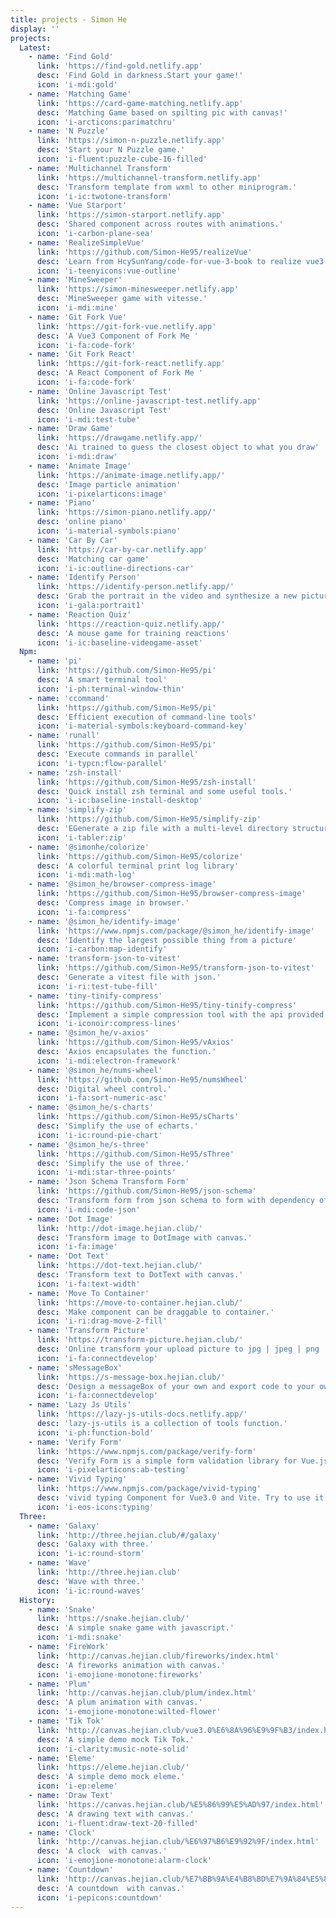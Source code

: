 ```yaml
---
title: projects - Simon He
display: ''
projects:
  Latest:
    - name: 'Find Gold'
      link: 'https://find-gold.netlify.app'
      desc: 'Find Gold in darkness.Start your game!'
      icon: 'i-mdi:gold'
    - name: 'Matching Game'
      link: 'https://card-game-matching.netlify.app'
      desc: 'Matching Game based on spilting pic with canvas!'
      icon: 'i-arcticons:parimatchru'
    - name: 'N Puzzle'
      link: 'https://simon-n-puzzle.netlify.app'
      desc: 'Start your N Puzzle game.'
      icon: 'i-fluent:puzzle-cube-16-filled'
    - name: 'Multichannel Transform'
      link: 'https://multichannel-transform.netlify.app'
      desc: 'Transform template from wxml to other miniprogram.'
      icon: 'i-ic:twotone-transform'
    - name: 'Vue Starport'
      link: 'https://simon-starport.netlify.app'
      desc: 'Shared component across routes with animations.'
      icon: 'i-carbon-plane-sea'
    - name: 'RealizeSimpleVue'
      link: 'https://github.com/Simon-He95/realizeVue'
      desc: 'Learn from HcySunYang/code-for-vue-3-book to realize vue3 compiler render reactivity.'
      icon: 'i-teenyicons:vue-outline'
    - name: 'MineSweeper'
      link: 'https://simon-minesweeper.netlify.app'
      desc: 'MineSweeper game with vitesse.'
      icon: 'i-mdi:mine'
    - name: 'Git Fork Vue'
      link: 'https://git-fork-vue.netlify.app'
      desc: 'A Vue3 Component of Fork Me '
      icon: 'i-fa:code-fork'
    - name: 'Git Fork React'
      link: 'https://git-fork-react.netlify.app'
      desc: 'A React Component of Fork Me '
      icon: 'i-fa:code-fork'
    - name: 'Online Javascript Test'
      link: 'https://online-javascript-test.netlify.app'
      desc: 'Online Javascript Test'
      icon: 'i-mdi:test-tube'
    - name: 'Draw Game'
      link: 'https://drawgame.netlify.app/'
      desc: 'Ai trained to guess the closest object to what you draw'
      icon: 'i-mdi:draw'
    - name: 'Animate Image'
      link: 'https://animate-image.netlify.app/'
      desc: 'Image particle animation'
      icon: 'i-pixelarticons:image'
    - name: 'Piano'
      link: 'https://simon-piano.netlify.app/'
      desc: 'online piano'
      icon: 'i-material-symbols:piano'
    - name: 'Car By Car'
      link: 'https://car-by-car.netlify.app'
      desc: 'Matching car game'
      icon: 'i-ic:outline-directions-car'
    - name: 'Identify Person'
      link: 'https://identify-person.netlify.app/'
      desc: 'Grab the portrait in the video and synthesize a new picture with the background of other colors'
      icon: 'i-gala:portrait1'
    - name: 'Reaction Quiz'
      link: 'https://reaction-quiz.netlify.app/'
      desc: 'A mouse game for training reactions'
      icon: 'i-ic:baseline-videogame-asset'
  Npm:
    - name: 'pi'
      link: 'https://github.com/Simon-He95/pi'
      desc: 'A smart terminal tool'
      icon: 'i-ph:terminal-window-thin'
    - name: 'ccommand'
      link: 'https://github.com/Simon-He95/pi'
      desc: 'Efficient execution of command-line tools'
      icon: 'i-material-symbols:keyboard-command-key'
    - name: 'runall'
      link: 'https://github.com/Simon-He95/pi'
      desc: 'Execute commands in parallel'
      icon: 'i-typcn:flow-parallel'
    - name: 'zsh-install'
      link: 'https://github.com/Simon-He95/zsh-install'
      desc: 'Quick install zsh terminal and some useful tools.'
      icon: 'i-ic:baseline-install-desktop'
    - name: 'simplify-zip'
      link: 'https://github.com/Simon-He95/simplify-zip'
      desc: 'EGenerate a zip file with a multi-level directory structure with simple parameters'
      icon: 'i-tabler:zip'
    - name: '@simonhe/colorize'
      link: 'https://github.com/Simon-He95/colorize'
      desc: 'A colorful terminal print log library'
      icon: 'i-mdi:math-log'
    - name: '@simon_he/browser-compress-image'
      link: 'https://github.com/Simon-He95/browser-compress-image'
      desc: 'Compress image in browser.'
      icon: 'i-fa:compress'
    - name: '@simon_he/identify-image'
      link: 'https://www.npmjs.com/package/@simon_he/identify-image'
      desc: 'Identify the largest possible thing from a picture'
      icon: 'i-carbon:map-identify'
    - name: 'transform-json-to-vitest'
      link: 'https://github.com/Simon-He95/transform-json-to-vitest'
      desc: 'Generate a vitest file with json.'
      icon: 'i-ri:test-tube-fill'
    - name: 'tiny-tinify-compress'
      link: 'https://github.com/Simon-He95/tiny-tinify-compress'
      desc: 'Implement a simple compression tool with the api provided by Tinify.'
      icon: 'i-iconoir:compress-lines'
    - name: '@simon_he/v-axios'
      link: 'https://github.com/Simon-He95/vAxios'
      desc: 'Axios encapsulates the function.'
      icon: 'i-mdi:electron-framework'
    - name: '@simon_he/nums-wheel'
      link: 'https://github.com/Simon-He95/numsWheel'
      desc: 'Digital wheel control.'
      icon: 'i-fa:sort-numeric-asc'
    - name: '@simon_he/s-charts'
      link: 'https://github.com/Simon-He95/sCharts'
      desc: 'Simplify the use of echarts.'
      icon: 'i-ic:round-pie-chart'
    - name: '@simon_he/s-three'
      link: 'https://github.com/Simon-He95/sThree'
      desc: 'Simplify the use of three.'
      icon: 'i-mdi:star-three-points'
    - name: 'Json Schema Transform Form'
      link: 'https://github.com/Simon-He95/json-schema'
      desc: 'Transform form from json schema to form with dependency of vue3 and element-plus.'
      icon: 'i-mdi:code-json'
    - name: 'Dot Image'
      link: 'http://dot-image.hejian.club/'
      desc: 'Transform image to DotImage with canvas.'
      icon: 'i-fa:image'
    - name: 'Dot Text'
      link: 'https://dot-text.hejian.club/'
      desc: 'Transform text to DotText with canvas.'
      icon: 'i-fa:text-width'
    - name: 'Move To Container'
      link: 'https://move-to-container.hejian.club/'
      desc: 'Make component can be draggable to container.'
      icon: 'i-ri:drag-move-2-fill'
    - name: 'Transform Picture'
      link: 'https://transform-picture.hejian.club/'
      desc: 'Online transform your upload picture to jpg | jpeg | png | pdf support to download.'
      icon: 'i-fa:connectdevelop'
    - name: 'sMessageBox'
      link: 'https://s-message-box.hejian.club/'
      desc: 'Design a messageBox of your own and export code to your own project.'
      icon: 'i-fa:connectdevelop'
    - name: 'Lazy Js Utils'
      link: 'https://lazy-js-utils-docs.netlify.app/'
      desc: 'lazy-js-utils is a collection of tools function.'
      icon: 'i-ph:function-bold'
    - name: 'Verify Form'
      link: 'https://www.npmjs.com/package/verify-form'
      desc: 'Verify Form is a simple form validation library for Vue.js Form.'
      icon: 'i-pixelarticons:ab-testing'
    - name: 'Vivid Typing'
      link: 'https://www.npmjs.com/package/vivid-typing'
      desc: 'vivid typing Component for Vue3.0 and Vite. Try to use it!'
      icon: 'i-eos-icons:typing'
  Three:
    - name: 'Galaxy'
      link: 'http://three.hejian.club/#/galaxy'
      desc: 'Galaxy with three.'
      icon: 'i-ic:round-storm'
    - name: 'Wave'
      link: 'http://three.hejian.club'
      desc: 'Wave with three.'
      icon: 'i-ic:round-waves'
  History:
    - name: 'Snake'
      link: 'https://snake.hejian.club/'
      desc: 'A simple snake game with javascript.'
      icon: 'i-mdi:snake'
    - name: 'FireWork'
      link: 'http://canvas.hejian.club/fireworks/index.html'
      desc: 'A fireworks animation with canvas.'
      icon: 'i-emojione-monotone:fireworks'
    - name: 'Plum'
      link: 'http://canvas.hejian.club/plum/index.html'
      desc: 'A plum animation with canvas.'
      icon: 'i-emojione-monotone:wilted-flower'
    - name: 'Tik Tok'
      link: 'http://canvas.hejian.club/vue3.0%E6%8A%96%E9%9F%B3/index.html'
      desc: 'A simple demo mock Tik Tok.'
      icon: 'i-clarity:music-note-solid'
    - name: 'Eleme'
      link: 'https://eleme.hejian.club/'
      desc: 'A simple demo mock eleme.'
      icon: 'i-ep:eleme'
    - name: 'Draw Text'
      link: 'https://canvas.hejian.club/%E5%86%99%E5%AD%97/index.html'
      desc: 'A drawing text with canvas.'
      icon: 'i-fluent:draw-text-20-filled'
    - name: 'Clock'
      link: 'http://canvas.hejian.club/%E6%97%B6%E9%92%9F/index.html'
      desc: 'A clock  with canvas.'
      icon: 'i-emojione-monotone:alarm-clock'
    - name: 'Countdown'
      link: 'http://canvas.hejian.club/%E7%BB%9A%E4%B8%BD%E7%9A%84%E5%80%92%E8%AE%A1%E6%97%B6/index.html'
      desc: 'A countdown  with canvas.'
      icon: 'i-pepicons:countdown'
---
```

<ListProjects :projects="frontmatter.projects"></ListProjects>
